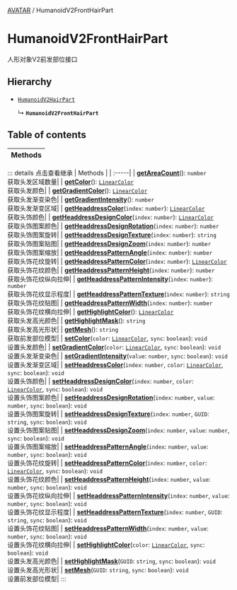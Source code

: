 [AVATAR](../groups/AVATAR.AVATAR.md) / HumanoidV2FrontHairPart

# HumanoidV2FrontHairPart <Badge type="tip" text="Class" /> <Score text="HumanoidV2FrontHairPart" />

人形对象V2前发部位接口

## Hierarchy

- [`HumanoidV2HairPart`](Gameplay.HumanoidV2HairPart.md)

  ↳ **`HumanoidV2FrontHairPart`**

## Table of contents

| Methods |
| :-----|


::: details 点击查看继承
| Methods |
| :-----|
| **[getAreaCount](Gameplay.HumanoidV2HairPart.md#getareacount)**(): `number` <br> 获取头发区域数量|
| **[getColor](Gameplay.HumanoidV2HairPart.md#getcolor)**(): [`LinearColor`](Type.LinearColor.md) <br> 获取头发颜色|
| **[getGradientColor](Gameplay.HumanoidV2HairPart.md#getgradientcolor)**(): [`LinearColor`](Type.LinearColor.md) <br> 获取头发渐变染色|
| **[getGradientIntensity](Gameplay.HumanoidV2HairPart.md#getgradientintensity)**(): `number` <br> 获取头发渐变区域|
| **[getHeaddressColor](Gameplay.HumanoidV2HairPart.md#getheaddresscolor)**(`index`: `number`): [`LinearColor`](Type.LinearColor.md) <br> 获取头饰颜色|
| **[getHeaddressDesignColor](Gameplay.HumanoidV2HairPart.md#getheaddressdesigncolor)**(`index`: `number`): [`LinearColor`](Type.LinearColor.md) <br> 获取头饰图案颜色|
| **[getHeaddressDesignRotation](Gameplay.HumanoidV2HairPart.md#getheaddressdesignrotation)**(`index`: `number`): `number` <br> 获取头饰图案旋转|
| **[getHeaddressDesignTexture](Gameplay.HumanoidV2HairPart.md#getheaddressdesigntexture)**(`index`: `number`): `string` <br> 获取头饰图案贴图|
| **[getHeaddressDesignZoom](Gameplay.HumanoidV2HairPart.md#getheaddressdesignzoom)**(`index`: `number`): `number` <br> 获取头饰图案缩放|
| **[getHeaddressPatternAngle](Gameplay.HumanoidV2HairPart.md#getheaddresspatternangle)**(`index`: `number`): `number` <br> 获取头饰花纹旋转|
| **[getHeaddressPatternColor](Gameplay.HumanoidV2HairPart.md#getheaddresspatterncolor)**(`index`: `number`): [`LinearColor`](Type.LinearColor.md) <br> 获取头饰花纹颜色|
| **[getHeaddressPatternHeight](Gameplay.HumanoidV2HairPart.md#getheaddresspatternheight)**(`index`: `number`): `number` <br> 获取头饰花纹纵向拉伸|
| **[getHeaddressPatternIntensity](Gameplay.HumanoidV2HairPart.md#getheaddresspatternintensity)**(`index`: `number`): `number` <br> 获取头饰花纹显示程度|
| **[getHeaddressPatternTexture](Gameplay.HumanoidV2HairPart.md#getheaddresspatterntexture)**(`index`: `number`): `string` <br> 获取头饰花纹贴图|
| **[getHeaddressPatternWidth](Gameplay.HumanoidV2HairPart.md#getheaddresspatternwidth)**(`index`: `number`): `number` <br> 获取头饰花纹横向拉伸|
| **[getHighlightColor](Gameplay.HumanoidV2HairPart.md#gethighlightcolor)**(): [`LinearColor`](Type.LinearColor.md) <br> 获取头发高光颜色|
| **[getHighlightMask](Gameplay.HumanoidV2HairPart.md#gethighlightmask)**(): `string` <br> 获取头发高光形状|
| **[getMesh](Gameplay.HumanoidV2HairPart.md#getmesh)**(): `string` <br> 获取前发部位模型|
| **[setColor](Gameplay.HumanoidV2HairPart.md#setcolor)**(`color`: [`LinearColor`](Type.LinearColor.md), `sync`: `boolean`): `void` <br> 设置头发颜色|
| **[setGradientColor](Gameplay.HumanoidV2HairPart.md#setgradientcolor)**(`color`: [`LinearColor`](Type.LinearColor.md), `sync`: `boolean`): `void` <br> 设置头发渐变染色|
| **[setGradientIntensity](Gameplay.HumanoidV2HairPart.md#setgradientintensity)**(`value`: `number`, `sync`: `boolean`): `void` <br> 设置头发渐变区域|
| **[setHeaddressColor](Gameplay.HumanoidV2HairPart.md#setheaddresscolor)**(`index`: `number`, `color`: [`LinearColor`](Type.LinearColor.md), `sync`: `boolean`): `void` <br> 设置头饰颜色|
| **[setHeaddressDesignColor](Gameplay.HumanoidV2HairPart.md#setheaddressdesigncolor)**(`index`: `number`, `color`: [`LinearColor`](Type.LinearColor.md), `sync`: `boolean`): `void` <br> 设置头饰图案颜色|
| **[setHeaddressDesignRotation](Gameplay.HumanoidV2HairPart.md#setheaddressdesignrotation)**(`index`: `number`, `value`: `number`, `sync`: `boolean`): `void` <br> 设置头饰图案旋转|
| **[setHeaddressDesignTexture](Gameplay.HumanoidV2HairPart.md#setheaddressdesigntexture)**(`index`: `number`, `GUID`: `string`, `sync`: `boolean`): `void` <br> 设置头饰图案贴图|
| **[setHeaddressDesignZoom](Gameplay.HumanoidV2HairPart.md#setheaddressdesignzoom)**(`index`: `number`, `value`: `number`, `sync`: `boolean`): `void` <br> 设置头饰图案缩放|
| **[setHeaddressPatternAngle](Gameplay.HumanoidV2HairPart.md#setheaddresspatternangle)**(`index`: `number`, `value`: `number`, `sync`: `boolean`): `void` <br> 设置头饰花纹旋转|
| **[setHeaddressPatternColor](Gameplay.HumanoidV2HairPart.md#setheaddresspatterncolor)**(`index`: `number`, `color`: [`LinearColor`](Type.LinearColor.md), `sync`: `boolean`): `void` <br> 设置头饰花纹颜色|
| **[setHeaddressPatternHeight](Gameplay.HumanoidV2HairPart.md#setheaddresspatternheight)**(`index`: `number`, `value`: `number`, `sync`: `boolean`): `void` <br> 设置头饰花纹纵向拉伸|
| **[setHeaddressPatternIntensity](Gameplay.HumanoidV2HairPart.md#setheaddresspatternintensity)**(`index`: `number`, `value`: `number`, `sync`: `boolean`): `void` <br> 设置头饰花纹显示程度|
| **[setHeaddressPatternTexture](Gameplay.HumanoidV2HairPart.md#setheaddresspatterntexture)**(`index`: `number`, `GUID`: `string`, `sync`: `boolean`): `void` <br> 设置头饰花纹贴图|
| **[setHeaddressPatternWidth](Gameplay.HumanoidV2HairPart.md#setheaddresspatternwidth)**(`index`: `number`, `value`: `number`, `sync`: `boolean`): `void` <br> 设置头饰花纹横向拉伸|
| **[setHighlightColor](Gameplay.HumanoidV2HairPart.md#sethighlightcolor)**(`color`: [`LinearColor`](Type.LinearColor.md), `sync`: `boolean`): `void` <br> 设置头发高光颜色|
| **[setHighlightMask](Gameplay.HumanoidV2HairPart.md#sethighlightmask)**(`GUID`: `string`, `sync`: `boolean`): `void` <br> 设置头发高光形状|
| **[setMesh](Gameplay.HumanoidV2HairPart.md#setmesh)**(`GUID`: `string`, `sync`: `boolean`): `void` <br> 设置前发部位模型|
:::

